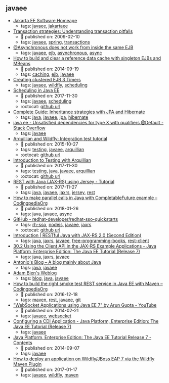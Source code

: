 javaee 
---
* [Jakarta EE Software  Homeage](https://jakarta.ee/)
    * tags: [javaee](../tags/javaee.md), [jakartaee](../tags/jakartaee.md)
* [Transaction strategies: Understanding transaction pitfalls](https://www.ibm.com/developerworks/library/j-ts1/index.html)
    * :calendar: published on: 2009-02-10
    * tags: [javaee](../tags/javaee.md), [spring](../tags/spring.md), [transactions](../tags/transactions.md)
* [@Asynchronous does not work from inside the same EJB](https://www.whitebyte.info/programming/java/asynchronous-does-not-work-from-inside-the-same-ejb)
    * tags: [javaee](../tags/javaee.md), [ejb](../tags/ejb.md), [asynchronous](../tags/asynchronous.md), [async](../tags/async.md)
* [How to build and clear a reference data cache with singleton EJBs and MBeans](http://www.codingpedia.org/ama/how-to-build-and-clear-a-reference-data-cache-with-singleton-ejbs-and-mbeans/)
    * :calendar: published on: 2014-09-19
    * tags: [caching](../tags/caching.md), [ejb](../tags/ejb.md), [javaee](../tags/javaee.md)
* [Creating clustered EJB 3 Timers ](http://www.mastertheboss.com/jboss-server/wildfly-8/creating-clustered-ejb-3-timers)
    * tags: [javaee](../tags/javaee.md), [wildfly](../tags/wildfly.md), [scheduling](../tags/scheduling.md)
* [Scheduling in Java EE](https://www.baeldung.com/scheduling-in-java-enterprise-edition)
    * :calendar: published on: 2017-11-30
    * tags: [javaee](../tags/javaee.md), [scheduling](../tags/scheduling.md)
    * :octocat: [github url](https://github.com/eugenp/tutorials/tree/master/jee-7)
* [Complete Guide: Inheritance strategies with JPA and Hibernate](https://www.thoughts-on-java.org/complete-guide-inheritance-strategies-jpa-hibernate/)
    * tags: [java](../tags/java.md), [javaee](../tags/javaee.md), [jpa](../tags/jpa.md), [hibernate](../tags/hibernate.md)
* [java ee - Unsatisfied dependencies for type X with qualifiers @Default - Stack Overflow](https://stackoverflow.com/questions/27706091/unsatisfied-dependencies-for-type-x-with-qualifiers-default?utm_medium=organic&utm_source=google_rich_qa&utm_campaign=google_rich_qa)
    * tags: [javaee](../tags/javaee.md)
* [Arquillian and Wildfly: Integration test tutorial](https://www.softwareyoga.com/arquillian-and-wildfly-integration-test-tutorial/)
    * :calendar: published on: 2015-10-27
    * tags: [testing](../tags/testing.md), [javaee](../tags/javaee.md), [arquillian](../tags/arquillian.md)
    * :octocat: [github url](https://github.com/softwareyoga/arquillian-wildfly-basic-tutorial)
* [Introduction to Testing with Arquillian](http://www.baeldung.com/arquillian)
    * :calendar: published on: 2017-11-30
    * tags: [testing](../tags/testing.md), [java](../tags/java.md), [javaee](../tags/javaee.md), [arquillian](../tags/arquillian.md)
    * :octocat: [github url](https://github.com/eugenp/tutorials/tree/master/jee-7)
* [REST with Java (JAX-RS) using Jersey - Tutorial](http://www.vogella.com/tutorials/REST/article.html)
    * :calendar: published on: 2017-11-27
    * tags: [java](../tags/java.md), [javaee](../tags/javaee.md), [jaxrs](../tags/jaxrs.md), [jersey](../tags/jersey.md), [rest](../tags/rest.md)
* [How to make parallel calls in Java with CompletableFuture example – CodingpediaOrg](http://www.codingpedia.org/ama/how-to-make-parallel-calls-in-java-with-completablefuture-example)
    * :calendar: published on: 2018-01-26
    * tags: [java](../tags/java.md), [javaee](../tags/javaee.md), [async](../tags/async.md)
* [GitHub - redhat-developer/redhat-sso-quickstarts](https://github.com/redhat-developer/redhat-sso-quickstarts)
    * tags: [rh-sso](../tags/rh-sso.md), [nodejs](../tags/nodejs.md), [javaee](../tags/javaee.md), [jaxrs](../tags/jaxrs.md)
    * :octocat: [github url](https://github.com/redhat-developer/redhat-sso-quickstarts)
* [Introduction | RESTfu­­l Jav­a­ wit­h ­JAX­-­­RS 2.­0­ (Second Edition)](https://dennis-xlc.gitbooks.io/restful-java-with-jax-rs-2-0-2rd-edition/en/index.html)
    * tags: [java](../tags/java.md), [jaxrs](../tags/jaxrs.md), [javaee](../tags/javaee.md), [free-programming-books](../tags/free-programming-books.md), [rest-client](../tags/rest-client.md)
* [30.2 Using the Client API in the JAX-RS Example Applications - Java Platform, Enterprise Edition: The Java EE Tutorial (Release 7)](https://docs.oracle.com/javaee/7/tutorial/jaxrs-client002.htm)
    * tags: [java](../tags/java.md), [jaxrs](../tags/jaxrs.md), [javaee](../tags/javaee.md)
* [Antonio's Blog – A blog mainly about Java](https://antoniogoncalves.org/)
    * tags: [java](../tags/java.md), [javaee](../tags/javaee.md)
* [Adam Bien's Weblog](http://adambien.blog/)
    * tags: [blog](../tags/blog.md), [java](../tags/java.md), [javaee](../tags/javaee.md)
* [How to build the right smoke test REST service in Java EE with Maven – CodingpediaOrg](http://www.codingpedia.org/ama/how-to-build-the-right-smoke-test-rest-service-in-java-ee-with-maven)
    * :calendar: published on: 2016-12-18
    * tags: [maven](../tags/maven.md), [rest](../tags/rest.md), [javaee](../tags/javaee.md), [git](../tags/git.md)
* ["WebSocket Applications using Java EE 7" by Arun Gupta - YouTube](https://www.youtube.com/watch?v=lbANLOUFe58)
    * :calendar: published on: 2014-02-21
    * tags: [javaee](../tags/javaee.md), [websocket](../tags/websocket.md)
* [Configuring a CDI Application - Java Platform, Enterprise Edition: The Java EE Tutorial (Release 7)](https://docs.oracle.com/javaee/7/tutorial/cdi-basic013.htm)
    * tags: [javaee](../tags/javaee.md)
* [Java Platform, Enterprise Edition: The Java EE Tutorial Release 7 - Contents](https://docs.oracle.com/javaee/7/tutorial/)
    * :calendar: published on: 2014-09-07
    * tags: [javaee](../tags/javaee.md)
* [How to deploy an application on Wildfly/JBoss EAP 7 via the Wildfly Maven Plugin](http://www.codingpedia.org/ama/how-to-deploy-an-application-on-wildfly-or-jboss-eap-7-via-the-wildfly-maven-plugin)
    * :calendar: published on: 2017-01-17
    * tags: [javaee](../tags/javaee.md), [wildfly](../tags/wildfly.md), [maven](../tags/maven.md)

